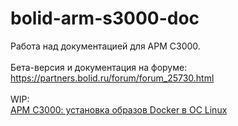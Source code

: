 # bolid-arm-s3000-doc

Работа над документацией для АРМ С3000.
<br />
<br />
Бета-версия и документация на форуме:
<br />
https://partners.bolid.ru/forum/forum_25730.html
<br />
<br />
WIP:
<br />
[АРМ С3000: установка образов Docker в ОС Linux](docker-linux.md)

